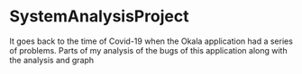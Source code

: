 # SystemAnalysisProject
It goes back to the time of Covid-19 when the Okala application had a series of problems. Parts of my analysis of the bugs of this application along with the analysis and graph
